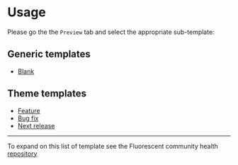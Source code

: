# Usage

Please go the the `Preview` tab and select the appropriate sub-template:

## Generic templates

* [Blank](?expand=1&template=blank.md)

## Theme templates

* [Feature](?expand=1&template=theme_pull_request.md)
* [Bug fix](?expand=1&template=theme_bug_fix.md)
* [Next release](?expand=1&template=theme_next_release.md)

---

To expand on this list of template see the Fluorescent community health [repository](https://github.com/fluorescent/.github)